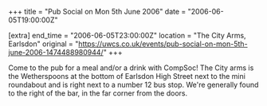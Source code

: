 +++
title = "Pub Social on Mon 5th June 2006"
date = "2006-06-05T19:00:00Z"

[extra]
end_time = "2006-06-05T23:00:00Z"
location = "The City Arms, Earlsdon"
original = "https://uwcs.co.uk/events/pub-social-on-mon-5th-june-2006-1474488980944/"
+++

Come to the pub for a meal and/or a drink with CompSoc\! The City arms is the Wetherspoons at the bottom of Earlsdon High Street next to the mini roundabout and is right next to a number 12 bus stop. We're generally found to the right of the bar, in the far corner from the doors.

